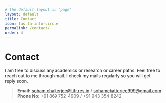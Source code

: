 ```yaml
---
# the default layout is 'page'
layout: default
title: Contact
icon: fas fa-info-circle
permalink: /contact/
order: 4
---
```




# Contact
I am free to discuss any academics or research or career paths. Feel free to reach out to me through mail. I check my mails regularly so you will get reply soon.

>**Email:** soham.chatterjee@tifr.res.in / sohamchatterjee999@gmail.com<br>
>**Phone No:** +91 869 752-4909 / +91 943 354-8242
